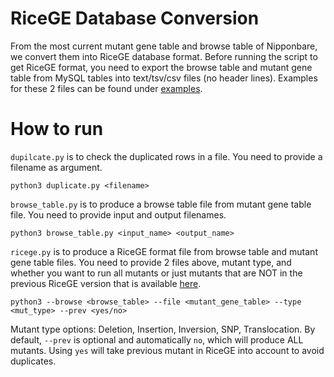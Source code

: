 # RiceGE Database Conversion

From the most current mutant gene table and browse table of Nipponbare, we convert them into RiceGE database format. Before running the script to get RiceGE format, you need to export the browse table and mutant gene table from MySQL tables into text/tsv/csv files (no header lines). Examples for these 2 files can be found under [examples](./examples/).

# How to run

`dupilcate.py` is to check the duplicated rows in a file. You need to provide a filename as argument.

```
python3 duplicate.py <filename>
```

`browse_table.py` is to produce a browse table file from mutant gene table file. You need to provide input and output filenames.

```
python3 browse_table.py <input_name> <output_name>
```

`ricege.py` is to produce a RiceGE format file from browse table and mutant gene table files. You need to provide 2 files above, mutant type, and whether you want to run all mutants or just mutants that are NOT in the previous RiceGE version that is available [here](http://signal.salk.edu/database/RiceGE7/).

```
python3 --browse <browse_table> --file <mutant_gene_table> --type <mut_type> --prev <yes/no>
```

Mutant type options: Deletion, Insertion, Inversion, SNP, Translocation.
By default, `--prev` is optional and automatically `no`, which will produce ALL mutants. Using `yes` will take previous mutant in RiceGE into account to avoid duplicates.
